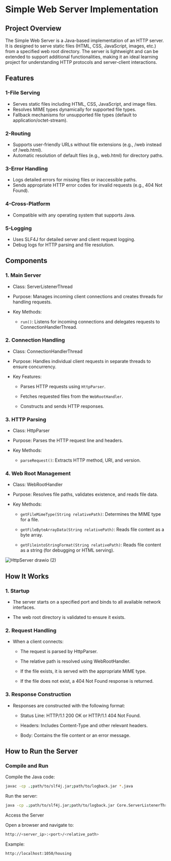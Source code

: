 # Simple Web Server Implementation

## Project Overview
The Simple Web Server is a Java-based implementation of an HTTP server. It is designed to serve static files (HTML, CSS, JavaScript, images, etc.) from a specified web root directory. 
The server is lightweight and can be extended to support additional functionalities, making it an ideal learning project for understanding HTTP protocols and server-client interactions.

## Features

### 1-File Serving
* Serves static files including HTML, CSS, JavaScript, and image files.
* Resolves MIME types dynamically for supported file types.
* Fallback mechanisms for unsupported file types (default to application/octet-stream).

### 2-Routing
* Supports user-friendly URLs without file extensions (e.g., /web instead of /web.html).
* Automatic resolution of default files (e.g., web.html) for directory paths.

### 3-Error Handling

* Logs detailed errors for missing files or inaccessible paths.
* Sends appropriate HTTP error codes for invalid requests (e.g., 404 Not Found).

### 4-Cross-Platform
* Compatible with any operating system that supports Java.

### 5-Logging
* Uses SLF4J for detailed server and client request logging.
* Debug logs for HTTP parsing and file resolution.

## Components

### 1. Main Server

* Class: ServerListenerThread

* Purpose: Manages incoming client connections and creates threads for handling requests.

* Key Methods:

  * `run()`: Listens for incoming connections and delegates requests to ConnectionHandlerThread.

### 2. Connection Handling

* Class: ConnectionHandlerThread

* Purpose: Handles individual client requests in separate threads to ensure concurrency.

* Key Features:

  * Parses HTTP requests using `HttpParser`.

  * Fetches requested files from the `WebRootHandler`.

  * Constructs and sends HTTP responses.

### 3. HTTP Parsing

* Class: HttpParser

* Purpose: Parses the HTTP request line and headers.

* Key Methods:

  * `parseRequest()`: Extracts HTTP method, URI, and version.

### 4. Web Root Management

* Class: WebRootHandler

* Purpose: Resolves file paths, validates existence, and reads file data.

* Key Methods:

  * `getFileMimeType(String relativePath)`: Determines the MIME type for a file.

  * `getFileByteArrayData(String relativePath)`: Reads file content as a byte array.

  * `getFileintoStringFormat(String relativePath)`: Reads file content as a string (for debugging or HTML serving).

![HttpServer drawio (2)](https://github.com/user-attachments/assets/204d850b-44e1-44f4-97cc-f1d67c255465)



## How It Works

### 1. Startup

* The server starts on a specified port and binds to all available network interfaces.

* The web root directory is validated to ensure it exists.

### 2. Request Handling

* When a client connects:

  * The request is parsed by HttpParser.

  * The relative path is resolved using WebRootHandler.

  * If the file exists, it is served with the appropriate MIME type.

  * If the file does not exist, a 404 Not Found response is returned.

### 3. Response Construction

* Responses are constructed with the following format:

  * Status Line: HTTP/1.1 200 OK or HTTP/1.1 404 Not Found.

  * Headers: Includes Content-Type and other relevant headers.

  * Body: Contains the file content or an error message.


## How to Run the Server

### Compile and Run

Compile the Java code:
```sh
javac -cp .;path/to/slf4j.jar;path/to/logback.jar *.java
```
Run the server:
```sh
java -cp .;path/to/slf4j.jar;path/to/logback.jar Core.ServerListenerThread <port> <web_root>
```
Access the Server

Open a browser and navigate to:
```sh
http://<server_ip>:<port>/<relative_path>
```
Example:
```sh
http://localhost:1050/housing
```
